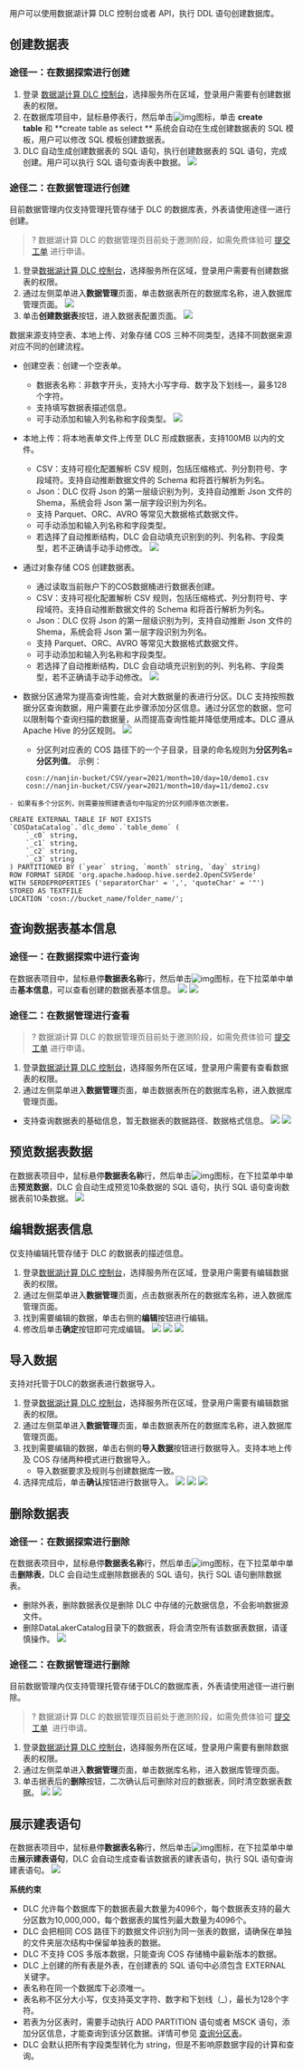 用户可以使用数据湖计算 DLC 控制台或者 API，执行 DDL 语句创建数据库。

## 创建数据表
### 途径一：在数据探索进行创建
1. 登录 [数据湖计算 DLC 控制台](https://console.cloud.tencent.com/dlc)，选择服务所在区域，登录用户需要有创建数据表的权限。
2. 在数据库项目中，鼠标悬停表行，然后单击![img](https://main.qcloudimg.com/raw/b11192b7791016669333f5321cc6825e.png)图标，单击 **create table** 和 **create table as select ** 系统会自动在生成创建数据表的 SQL 模板，用户可以修改 SQL 模板创建数据表。
3. DLC 自动生成创建数据表的 SQL 语句，执行创建数据表的 SQL 语句，完成创建。用户可以执行 SQL 语句查询表中数据。
![](https://qcloudimg.tencent-cloud.cn/raw/5441fdaf3c8ca760f9492f4e9b6d6c42.png)

### 途径二：在数据管理进行创建
目前数据管理内仅支持管理托管存储于 DLC 的数据库表，外表请使用途径一进行创建。
>? 数据湖计算 DLC 的数据管理页目前处于邀测阶段，如需免费体验可 [提交工单](https://console.cloud.tencent.com/workorder/category ) 进行申请。

1. 登录[数据湖计算 DLC 控制台](https://console.cloud.tencent.com/dlc)，选择服务所在区域，登录用户需要有创建数据表的权限。
2. 通过左侧菜单进入**数据管理**页面，单击数据表所在的数据库名称，进入数据库管理页面。
![](https://qcloudimg.tencent-cloud.cn/raw/8c6e8599b0a4a8ad450cc0b154105e00.png)
3. 单击**创建数据表**按钮，进入数据表配置页面。
![](https://qcloudimg.tencent-cloud.cn/raw/b44542cfdb5648a177ccca63730e4c55.png)

数据来源支持空表、本地上传、对象存储 COS 三种不同类型，选择不同数据来源对应不同的创建流程。
- 创建空表：创建一个空表单。
	- 数据表名称：非数字开头，支持大小写字母、数字及下划线—，最多128个字符。
	- 支持填写数据表描述信息。
	- 可手动添加和输入列名称和字段类型。
![](https://qcloudimg.tencent-cloud.cn/raw/85e812fe5295227192cc6ad43067825c.png)
	
- 本地上传：将本地表单文件上传至 DLC 形成数据表，支持100MB 以内的文件。
	- CSV：支持可视化配置解析 CSV 规则，包括压缩格式、列分割符号、字段域符。支持自动推断数据文件的 Schema 和将首行解析为列名。
	- Json：DLC 仅将 Json 的第一层级识别为列，支持自动推断 Json 文件的 Shema，系统会将 Json 第一层字段识别为列名。
	- 支持 Parquet、ORC、AVRO 等常见大数据格式数据文件。
	- 可手动添加和输入列名称和字段类型。
	- 若选择了自动推断结构，DLC 会自动填充识别到的列、列名称、字段类型，若不正确请手动手动修改。
![](https://qcloudimg.tencent-cloud.cn/raw/6d683ff2c63a7e6fa5a3a9b12dbb46b0.png)

- 通过对象存储 COS 创建数据表。
	- 通过读取当前账户下的COS数据桶进行数据表创建。
	- CSV：支持可视化配置解析 CSV 规则，包括压缩格式、列分割符号、字段域符。支持自动推断数据文件的 Schema 和将首行解析为列名。
	- Json：DLC 仅将 Json 的第一层级识别为列，支持自动推断 Json 文件的 Shema，系统会将 Json 第一层字段识别为列名。
	- 支持 Parquet、ORC、AVRO 等常见大数据格式数据文件。
	- 可手动添加和输入列名称和字段类型。
	- 若选择了自动推断结构，DLC 会自动填充识别到的列、列名称、字段类型，若不正确请手动手动修改。
![](https://qcloudimg.tencent-cloud.cn/raw/48189e1350ddb0ce3caf2aa18d1191ce.png)

- 数据分区通常为提高查询性能，会对大数据量的表进行分区。DLC 支持按照数据分区查询数据，用户需要在此步骤添加分区信息。通过分区您的数据，您可以限制每个查询扫描的数据量，从而提高查询性能并降低使用成本。DLC 遵从 Apache Hive 的分区规则。
![](https://qcloudimg.tencent-cloud.cn/raw/6ff6cd20c1a48d66c181748cc55a86c6.png)
	- 分区列对应表的 COS 路径下的一个子目录，目录的命名规则为**分区列名=分区列值**。
示例：
```
	cosn://nanjin-bucket/CSV/year=2021/month=10/day=10/demo1.csv
	cosn://nanjin-bucket/CSV/year=2021/month=10/day=11/demo2.csv    
```
	- 如果有多个分区列，则需要按照建表语句中指定的分区列顺序依次嵌套。
```
CREATE EXTERNAL TABLE IF NOT EXISTS `COSDataCatalog`.`dlc_demo`.`table_demo` (
	`_c0` string,
	`_c1` string,
	`_c2` string, 
	`_c3` string
) PARTITIONED BY (`year` string, `month` string, `day` string)
ROW FORMAT SERDE 'org.apache.hadoop.hive.serde2.OpenCSVSerde'
WITH SERDEPROPERTIES ('separatorChar' = ',', 'quoteChar' = '"')
STORED AS TEXTFILE
LOCATION 'cosn://bucket_name/folder_name/';
```

## 查询数据表基本信息
### 途径一：在数据探索中进行查询
在数据表项目中，鼠标悬停**数据表名称**行，然后单击![img](https://main.qcloudimg.com/raw/b11192b7791016669333f5321cc6825e.png)图标，在下拉菜单中单击**基本信息**，可以查看创建的数据表基本信息。
![](https://qcloudimg.tencent-cloud.cn/raw/ac2320a409dd76eaed5973858248ad56.png)
![](https://qcloudimg.tencent-cloud.cn/raw/b6cef126e687d260cb82b590fc0ea66d.png)
### 途径二：在数据管理进行查看
>? 数据湖计算 DLC 的数据管理页目前处于邀测阶段，如需免费体验可 [提交工单](https://console.cloud.tencent.com/workorder/category) 进行申请。

1. 登录[数据湖计算 DLC 控制台](https://console.cloud.tencent.com/dlc)，选择服务所在区域，登录用户需要有查看数据表的权限。
2. 通过左侧菜单进入**数据管理**页面，单击数据表所在的数据库名称，进入数据库管理页面。
 - 支持查询数据表的基础信息，暂无数据表的数据路径、数据格式信息。
![](https://qcloudimg.tencent-cloud.cn/raw/d3b57efcd1eef210efde42c5124c40c8.png)
![](https://qcloudimg.tencent-cloud.cn/raw/6ec1e8e9d7a5b85b8d2f62b9d35422c4.png)

## 预览数据表数据
在数据表项目中，鼠标悬停**数据表名称**行，然后单击![img](https://main.qcloudimg.com/raw/b11192b7791016669333f5321cc6825e.png)图标，在下拉菜单中单击**预览数据**，DLC 会自动生成预览10条数据的 SQL 语句，执行 SQL 语句查询数据表前10条数据。
![](https://qcloudimg.tencent-cloud.cn/raw/97c61325e095552fbafc8b10680af042.png)

## 编辑数据表信息
仅支持编辑托管存储于 DLC 的数据表的描述信息。
1. 登录[数据湖计算 DLC 控制台](https://console.cloud.tencent.com/dlc)，选择服务所在区域，登录用户需要有编辑数据表的权限。
2. 通过左侧菜单进入**数据管理**页面，点击数据表所在的数据库名称，进入数据库管理页面。
3. 找到需要编辑的数据，单击右侧的**编辑**按钮进行编辑。
4. 修改后单击**确定**按钮即可完成编辑。
![](https://qcloudimg.tencent-cloud.cn/raw/159720c114d926b09de2a2a7010d4af3.png)
![](https://qcloudimg.tencent-cloud.cn/raw/2cb5b53a824f6a7f9fa0fcb86d441d1f.png)
![](https://qcloudimg.tencent-cloud.cn/raw/250c0d0299bf52ab1517bf5fa6ceddd3.png)

## 导入数据
支持对托管于DLC的数据表进行数据导入。
1. 登录[数据湖计算 DLC 控制台](https://console.cloud.tencent.com/dlc)，选择服务所在区域，登录用户需要有编辑数据表的权限。
2. 通过左侧菜单进入**数据管理**页面，单击数据表所在的数据库名称，进入数据库管理页面。
3. 找到需要编辑的数据，单击右侧的**导入数据**按钮进行数据导入。支持本地上传及 COS 存储两种模式进行数据导入。
	- 导入数据要求及规则与创建数据库一致。
4. 选择完成后，单击**确认**按钮进行数据导入。
![](https://qcloudimg.tencent-cloud.cn/raw/e116fa3c9822da07cec9aff51776d1a6.png)
![](https://qcloudimg.tencent-cloud.cn/raw/cf542b94e0ebb3c4c24c27537cffa1ed.png)
![](https://qcloudimg.tencent-cloud.cn/raw/cc1832cc0ee1237f640a147d21e2415b.png)

## 删除数据表
### 途径一：在数据探索进行删除
在数据表项目中，鼠标悬停**数据表名称**行，然后单击![img](https://main.qcloudimg.com/raw/b11192b7791016669333f5321cc6825e.png)图标，在下拉菜单中单击**删除表**，DLC 会自动生成删除数据表的 SQL 语句，执行 SQL 语句删除数据表。
- 删除外表，删除数据表仅是删除 DLC 中存储的元数据信息，不会影响数据源文件。
- 删除DataLakerCatalog目录下的数据表，将会清空所有该数据表数据，请谨慎操作。
![](https://qcloudimg.tencent-cloud.cn/raw/c4eee0255c11c28bad23fac7c3b78ee7.png)

### 途径二：在数据管理进行删除
目前数据管理内仅支持管理托管存储于DLC的数据库表，外表请使用途径一进行删除。
>? 数据湖计算 DLC 的数据管理页目前处于邀测阶段，如需免费体验可 [提交工单](https://console.cloud.tencent.com/workorder/category)  进行申请。

1. 登录[数据湖计算 DLC 控制台](https://console.cloud.tencent.com/dlc)，选择服务所在区域，登录用户需要有删除数据表的权限。
2. 通过左侧菜单进入**数据管理**页面，单击数据库名称，进入数据库管理页面。
3. 单击据表后的**删除**按钮，二次确认后可删除对应的数据表，同时清空数据表数据。
![](https://qcloudimg.tencent-cloud.cn/raw/4c830e5b15164ab0769c836d4569e0cd.png)
![](https://qcloudimg.tencent-cloud.cn/raw/05d47bf1b0ac2c3fb4dabbfc8a14b742.png)

## 展示建表语句
在数据表项目中，鼠标悬停**数据表名称**行，然后单击![img](https://main.qcloudimg.com/raw/b11192b7791016669333f5321cc6825e.png)图标，在下拉菜单中单击**展示建表语句**，DLC 会自动生成查看该数据表的建表语句，执行 SQL 语句查询建表语句。
![](https://qcloudimg.tencent-cloud.cn/raw/c06aa2582ec296b6b2a3fdf3bb43fba5.png)


**系统约束**
- DLC 允许每个数据库下的数据表最大数量为4096个，每个数据表支持的最大分区数为10,000,000，每个数据表的属性列最大数量为4096个。
- DLC 会把相同 COS 路径下的数据文件识别为同一张表的数据，请确保在单独的文件夹层次结构中保留单独表的数据。
- DLC 不支持 COS 多版本数据，只能查询 COS 存储桶中最新版本的数据。
- DLC 上创建的所有表是外表，在创建表的 SQL 语句中必须包含 EXTERNAL 关键字。
- 表名称在同一个数据库下必须唯一。
- 表名称不区分大小写，仅支持英文字符、数字和下划线（_），最长为128个字符。
- 若表为分区表时，需要手动执行 ADD PARTITION 语句或者 MSCK 语句，添加分区信息，才能查询到该分区数据。详情可参见 [查询分区表](#jump1)。
- DLC 会默认把所有字段类型转化为 string，但是不影响原数据字段的计算和查询。
